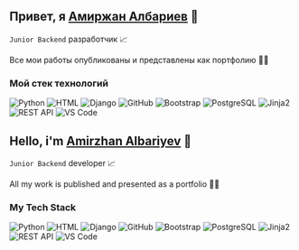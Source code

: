 ## Привет, я [Амиржан Албариев](https://github.com/manilotw) 👋

`Junior Backend` разработчик 📈

Все мои работы опубликованы и представлены как портфолию 🧑‍💻

### Мой стек технологий
![Python](https://img.shields.io/badge/-Python-333?style=for-the-badge&logo=python&logoColor=3776AB)
![HTML](https://img.shields.io/badge/-HTML-333?style=for-the-badge&logo=html5)
![Django](https://img.shields.io/badge/-Django-333?style=for-the-badge&logo=django&logoColor=white)
![GitHub](https://img.shields.io/badge/-GitHub-333?style=for-the-badge&logo=GitHub)
![Bootstrap](https://img.shields.io/badge/-Bootstrap-333?style=for-the-badge&logo=bootstrap&logoColor=7952B3)
![PostgreSQL](https://img.shields.io/badge/-PostgreSQL-333?style=for-the-badge&logo=postgresql&logoColor=336791)
![Jinja2](https://img.shields.io/badge/-Jinja2-333?style=for-the-badge&logo=jinja&logoColor=B41717)
![REST API](https://img.shields.io/badge/-REST%20API-333?style=for-the-badge&logo=swagger&logoColor=white)
![VS Code](https://img.shields.io/badge/-VS%20Code-333?style=for-the-badge&logo=visualstudiocode&logoColor=007ACC)

## Hello, i'm [Amirzhan Albariyev](https://github.com/manilotw) 👋

`Junior Backend` developer 📈

All my work is published and presented as a portfolio 🧑‍💻

### My Tech Stack
![Python](https://img.shields.io/badge/-Python-333?style=for-the-badge&logo=python&logoColor=3776AB)
![HTML](https://img.shields.io/badge/-HTML-333?style=for-the-badge&logo=html5)
![Django](https://img.shields.io/badge/-Django-333?style=for-the-badge&logo=django&logoColor=white)
![GitHub](https://img.shields.io/badge/-GitHub-333?style=for-the-badge&logo=GitHub)
![Bootstrap](https://img.shields.io/badge/-Bootstrap-333?style=for-the-badge&logo=bootstrap&logoColor=7952B3)
![PostgreSQL](https://img.shields.io/badge/-PostgreSQL-333?style=for-the-badge&logo=postgresql&logoColor=336791)
![Jinja2](https://img.shields.io/badge/-Jinja2-333?style=for-the-badge&logo=jinja&logoColor=B41717)
![REST API](https://img.shields.io/badge/-REST%20API-333?style=for-the-badge&logo=swagger&logoColor=white)
![VS Code](https://img.shields.io/badge/-VS%20Code-333?style=for-the-badge&logo=visualstudiocode&logoColor=007ACC)

